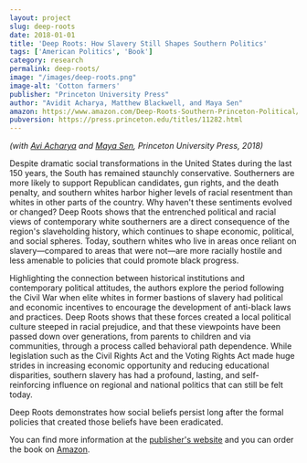 ```yaml
---
layout: project
slug: deep-roots
date: 2018-01-01
title: 'Deep Roots: How Slavery Still Shapes Southern Politics'
tags: ['American Politics', 'Book']
category: research
permalink: deep-roots/
image: "/images/deep-roots.png"
image-alt: 'Cotton farmers'
publisher: "Princeton University Press"
author: "Avidit Acharya, Matthew Blackwell, and Maya Sen"
amazon: https://www.amazon.com/Deep-Roots-Southern-Princeton-Political/dp/0691176744/
pubversion: https://press.princeton.edu/titles/11282.html
---
```


*(with [Avi Acharya][] and [Maya Sen][], Princeton University Press, 2018)*

Despite dramatic social transformations in the United States during the last 150 years, the South has remained staunchly conservative. Southerners are more likely to support Republican candidates, gun rights, and the death penalty, and southern whites harbor higher levels of racial resentment than whites in other parts of the country. Why haven't these sentiments evolved or changed? Deep Roots shows that the entrenched political and racial views of contemporary white southerners are a direct consequence of the region's slaveholding history, which continues to shape economic, political, and social spheres. Today, southern whites who live in areas once reliant on slavery—compared to areas that were not—are more racially hostile and less amenable to policies that could promote black progress. 

Highlighting the connection between historical institutions and contemporary political attitudes, the authors explore the period following the Civil War when elite whites in former bastions of slavery had political and economic incentives to encourage the development of anti-black laws and practices. Deep Roots shows that these forces created a local political culture steeped in racial prejudice, and that these viewpoints have been passed down over generations, from parents to children and via communities, through a process called behavioral path dependence. While legislation such as the Civil Rights Act and the Voting Rights Act made huge strides in increasing economic opportunity and reducing educational disparities, southern slavery has had a profound, lasting, and self-reinforcing influence on regional and national politics that can still be felt today.

Deep Roots demonstrates how social beliefs persist long after the formal policies that created those beliefs have been eradicated.

You can find more information at the  [publisher's website][] and you can order the book on [Amazon][].

[Avi Acharya]: http://stanford.edu/~avidit/
[Maya Sen]: https://scholar.harvard.edu/msen
[book-intro]: /files/papers/SlaveryBook-intro.pdf
[prospectus]: /files/papers/SlaveryProspectus.pdf
[publisher's website]: https://press.princeton.edu/titles/11282.html
[Amazon]: https://www.amazon.com/Deep-Roots-Southern-Princeton-Political/dp/0691176744/
